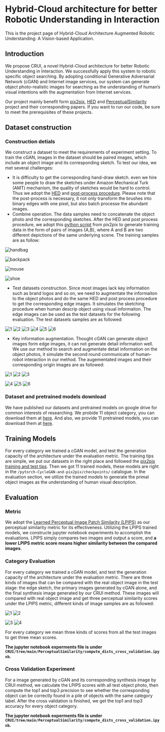 # Hybrid-Cloud architecture for better Robotic Understanding in Interaction

This is the project page of Hybrid-Cloud Architecture Augmented Robotic Understanding: A Vision-based Application.

## Introduction

We propose CRUI, a novel Hybrid-Cloud architecture for better Robotic Understanding in Interaction. We successfully apply this system to robotic specific object searching. By adopting conditional Generative Adversarial Network (cGAN) and Internet image services, our system can generate object photo-realistic images for searching as the understanding of human’s visual intentions with the augmentation from Internet services. 

Our project mainly benefit form [pix2pix](https://github.com/junyanz/pytorch-CycleGAN-and-pix2pix), [HED](https://github.com/s9xie/hed) and [PerceptualSimilarity](https://github.com/richzhang/PerceptualSimilarity) project and their corresponding papers. If you want to run our code, be sure to meet the prerequisites of these projects.

## Dataset construction

### Construction detials

We construct a dataset to meet the requirements of experiment setting. To train the cGAN, images in the dataset should be paired images, which include an object image and its corresponding sketch. To test our idea, we met several challenges:
- It is difficulty to get the corresponding hand-draw sketch. even we hire some people to draw the sketches under Amazon Mechanical Turk (AMT) mechanism, the quality of sketches would be hard to control. Thus we adopt the [HED](https://github.com/s9xie/hed) and [post-process procedure](https://github.com/phillipi/pix2pix/tree/master/scripts/edges). Please note that the post-process is necessary, it not only transform the brushes into binary edges with one pixel, but also batch processe the abundant images.
- Combine operation. The data samples need to concatenate the object photo and the corresponding sketches. After the HED and post process procedure, we adopt this  [python script](https://github.com/junyanz/pytorch-CycleGAN-and-pix2pix/blob/master/docs/datasets.md) from pix2pix to generate training data in the form of pairs of images {A,B}, where A and B are two different depictions of the same underlying scene. The training samples are as follow:


![handbag](https://github.com/diaosiji/CRUI/blob/main/readme_fig/training_samples/27_AB.jpg) 

![backpack](https://github.com/diaosiji/CRUI/blob/main/readme_fig/training_samples/backpack_00029.jpg)

![mouse](https://github.com/diaosiji/CRUI/blob/main/readme_fig/training_samples/mouse_00004.jpg)

![shoe](https://github.com/diaosiji/CRUI/blob/main/readme_fig/training_samples/3_AB.jpg)

- Test datasets construction. Since most images lack key information such as brand logos and so on, we need to augmentate the informaiton to the object photos and do the same HED and post process procedure to get the corresponding edge images. It simulates the sketching procedure when human descrip object using visual informaiton. The edge images can be used as the test datasets for the following evaluation. The test datasets samples are as followed:

![1](https://github.com/diaosiji/CRUI/blob/main/readme_fig/test_samples/backpack_00231.jpg) ![2](https://github.com/diaosiji/CRUI/blob/main/readme_fig/test_samples/headphones_00148.jpg) ![3](https://github.com/diaosiji/CRUI/blob/main/readme_fig/test_samples/7_AB.jpg) ![4](https://github.com/diaosiji/CRUI/blob/main/readme_fig/test_samples/helmet_00126.jpg) ![5](https://github.com/diaosiji/CRUI/blob/main/readme_fig/test_samples/mug_00160.jpg) ![6](https://github.com/diaosiji/CRUI/blob/main/readme_fig/test_samples/calculator_00175.jpg)

- Key information augmentation. Thought cGAN can generate object images form edge images, it can not generate detail information well. We use our method to search and augmentate detail information on the object photos, it simulate the second round communicate of human-robot interaction in our method. The augementated images and their corresponding origin images are as followed:

![1](https://github.com/diaosiji/CRUI/blob/main/readme_fig/augment_samples/backpack_00228.png) ![2](https://github.com/diaosiji/CRUI/blob/main/readme_fig/augment_samples/calculator_00171.png) ![3](https://github.com/diaosiji/CRUI/blob/main/readme_fig/augment_samples/computer_00142.png)

![4](https://github.com/diaosiji/CRUI/blob/main/readme_fig/augment_samples/headphones_00148.png) ![5](https://github.com/diaosiji/CRUI/blob/main/readme_fig/augment_samples/helmet_00126.png) ![6](https://github.com/diaosiji/CRUI/blob/main/readme_fig/augment_samples/mouse_00190.png)

### Dataset and pretrained models download

We have published our datasets and pretrained models on google drive for common interests of researching. We probide 11 object category, you can download them at [here](). And also, we provide 11 pretrained models, you can download them at [here](). 

## Training Models

For every category we trained a cGAN model, and test the generation capacity of the architecture under the evaluation metric. The training tips are simple, we put our datasets in the right place and followed the [pix2pix training and test tips](https://github.com/junyanz/pytorch-CycleGAN-and-pix2pix/blob/master/docs/tips.md). Then we got 11 trained models, these models are right in the ```/pytorch-CycleGAN-and-pix2pix/checkpoints/``` catalogue. In the evaluation section, we utilize the trained models to generate the primal object images as the understanding of human visual description.

## Evaluation

### Metric

We adopt the [Learned Perceptual Image Patch Similarity (LPIPS)](https://github.com/richzhang/PerceptualSimilarity) as our perceptual similarity metric for its effectiveness. Utilizing the LPIPS trained models, we constructe jupyter notebook experiments to accomplish the evaluations. LPIPS simply compares two images and output a score, and **a lower LPIPS metric score means higher similarity between the compared images**.

### Category Evaluation

For every category we trained a cGAN model, and test the generation capacity of the architecture under the evaluation metric. There are three kinds of images that can be compared with the real object image in the test stage: the edge sketch, the primary images generated by cGAN alone, and the final synthesis image generated by our CRUI method. These images will compared with real object image and get three perceptual similarity scores under the LPIPS metric, different kinds of image samples are as followed:

![1](https://github.com/diaosiji/CRUI/blob/main/readme_fig/compare_samples/backpack_00228.png) ![2](https://github.com/diaosiji/CRUI/blob/main/readme_fig/compare_samples/backpack_00228.jpg)

![3](https://github.com/diaosiji/CRUI/blob/main/readme_fig/compare_samples/backpack_00228_2.png) ![4](https://github.com/diaosiji/CRUI/blob/main/readme_fig/compare_samples/backpack_00228_3.png)

For every category we mean three kinds of scores from all the test images to get three mean scores.

**The jupyter notebook experments file is under ```CRUI/tree/main/PerceptualSimilarity/compute_dists_cross_validation.ipynb```.**

### Cross Validation Experiment

For a image generated by cGAN and its corresponding synthesis image by CRUI method, we calculate the LPIPS scores with all test object photo, then compute the top1 and top3 precision to see whether the corresponding object can be correctly found in a pile of objects with the same category label. After the cross validation is finished, we get the top1 and top3 accuracy for every object category.

**The jupyter notebook experments file is under ```CRUI/tree/main/PerceptualSimilarity/compute_dists_cross_validation.ipynb```.**
